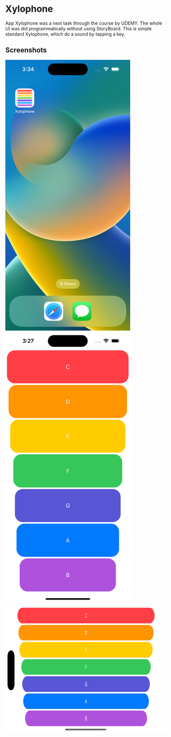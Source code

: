 # Xylophone

App Xylophone was a next task through the course by UDEMY. The whole UI was did programmatically without using StoryBoard.
This is simple standard Xylophone, which do a sound by tapping a key.

## Screenshots

<img src="https://github.com/YevheniiVladichuk/Xylophone/blob/main/Simulator%20Screen%20Shot%20-%20iPhone%2014%20Pro%20-%202023-01-12%20at%2015.34.00.png?raw=true" height="844" width="390" >  <img src="https://github.com/YevheniiVladichuk/Xylophone/blob/main/Simulator%20Screen%20Shot%20-%20iPhone%2014%20Pro%20-%202023-01-12%20at%2015.27.06.png?raw=true" height="844" width="390"/>          

<img src="https://github.com/YevheniiVladichuk/Xylophone/blob/main/Simulator%20Screen%20Shot%20-%20iPhone%2014%20Pro%20-%202023-01-12%20at%2015.27.18.png?raw=true" height="390" width="844" >

